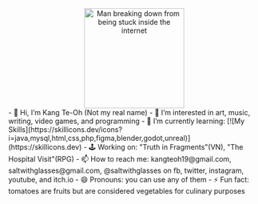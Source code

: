 <div align="center">
  <img alt="Man breaking down from being stuck inside the internet" height="200" src="exploring the internet.gif">
</div>
- 👋 Hi, I’m Kang Te-Oh (Not my real name)
- 👀 I’m interested in art, music, writing, video games, and programming
- 🌱 I’m currently learning: [![My Skills](https://skillicons.dev/icons?i=java,mysql,html,css,php,figma,blender,godot,unreal)](https://skillicons.dev)
- 🕹️ Working on: "Truth in Fragments"(VN), "The Hospital Visit"(RPG)
- 📫 How to reach me: kangteoh19@gmail.com, saltwithglasses@gmail.com, @saltwithglasses on fb, twitter, instagram, youtube, and itch.io
- 😄 Pronouns: you can use any of them
- ⚡ Fun fact: tomatoes are fruits but are considered vegetables for culinary purposes

<!---
kang1Oh/kang1Oh is a ✨ special ✨ repository because its `README.md` (this file) appears on your GitHub profile.
You can click the Preview link to take a look at your changes.
--->
